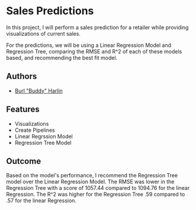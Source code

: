 # Sales Predictions

In this project, I will perform a sales prediction for a retailer while providing visualizations of current sales. 

For the predictions, we will be using a Linear Regression Model and Regression Tree, comparing the RMSE and R^2 of each of these models based, and recommending the best fit model.
## Authors

- [Burl "Buddy" Harlin](https://github.com/burlharlin)


## Features

- Visualizations
- Create Pipelines 
- Linear Regrssion Model
- Regression Tree Model




## Outcome
Based on the model's performance, I recommend the Regression Tree model over the Linear Regression Model. The RMSE was lower in the Regression Tree with a score of 1057.44 compared to 1094.76 for the linear Regression. The R^2 was higher for the Regression Tree .59 compared to .57 for the linear Regression.
